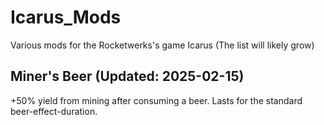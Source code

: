 # Icarus_Mods
Various mods for the Rocketwerks's game Icarus (The list will likely grow)

Miner's Beer (Updated: 2025-02-15)
-------------
+50% yield from mining after consuming a beer. Lasts for the standard beer-effect-duration.
